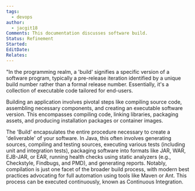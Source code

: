 ```yaml
---
tags:
  - devops
author:
  - jacgit18
Comments: This documentation discusses software build.
Status: Refinement
Started: 
EditDate: 
Relates:
---
```

"In the programming realm, a 'build' signifies a specific version of a software program, typically a pre-release iteration identified by a unique build number rather than a formal release number. Essentially, it's a collection of executable code tailored for end-users.

Building an application involves pivotal steps like compiling source code, assembling necessary components, and creating an executable software version. This encompasses compiling code, linking libraries, packaging assets, and producing installation packages or container images.

The 'Build' encapsulates the entire procedure necessary to create a 'deliverable' of your software. In Java, this often involves generating sources, compiling and testing sources, executing various tests (including unit and integration tests), packaging software into formats like JAR, WAR, EJB-JAR, or EAR, running health checks using static analyzers (e.g., Checkstyle, Findbugs, and PMD), and generating reports. Notably, compilation is just one facet of the broader build process, with modern best practices advocating for full automation using tools like Maven or Ant. This process can be executed continuously, known as Continuous Integration.

